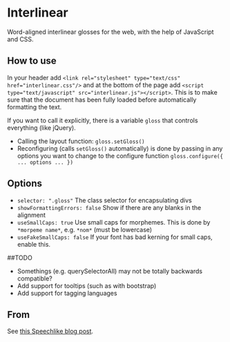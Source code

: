 # Interlinear

Word-aligned interlinear glosses for the web, with the help of JavaScript and CSS.

## How to use

In your header add ```<link rel="stylesheet" type="text/css" href="interlinear.css"/>``` and at the bottom of the page add ```<script type="text/javascript" src="interlinear.js"></script>```.  This is to make sure that the document has been fully loaded before automatically formatting the text. 

If you want to call it explicitly, there is a variable ```gloss``` that controls everything (like jQuery). 

* Calling the layout function: ```gloss.setGloss()```
* Reconfiguring (calls ```setGloss()``` automatically) is done by passing in any options you want to change to the configure function ```gloss.configure({ ... options ... })```

## Options

* ```selector: ".gloss"``` The class selector for encapsulating divs
* ```showFormattingErrors: false``` Show if there are any blanks in the alignment 
* ```useSmallCaps: true``` Use small caps for morphemes.  This is done by ```*morpeme name*```, e.g. ```*nom*``` (must be lowercase)
* ```useFakeSmallCaps: false``` If your font has bad kerning for small caps, enable this.

##TODO

* Somethings (e.g. querySelectorAll) may not be totally backwards compatible? 
* Add support for tooltips (such as with bootstrap)
* Add support for tagging languages

## From

See [this Speechlike blog post](http://www.speechlike.org/2012/12/interlinear-glossing-with-javascript-and-css/).
